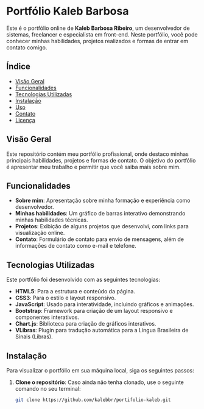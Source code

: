 # Portfólio Kaleb Barbosa

Este é o portfólio online de **Kaleb Barbosa Ribeiro**, um desenvolvedor de sistemas, freelancer e especialista em front-end. Neste portfólio, você pode conhecer minhas habilidades, projetos realizados e formas de entrar em contato comigo.

## Índice

- [Visão Geral](#visão-geral)
- [Funcionalidades](#funcionalidades)
- [Tecnologias Utilizadas](#tecnologias-utilizadas)
- [Instalação](#instalação)
- [Uso](#uso)
- [Contato](#contato)
- [Licença](#licença)

## Visão Geral

Este repositório contém meu portfólio profissional, onde destaco minhas principais habilidades, projetos e formas de contato. O objetivo do portfólio é apresentar meu trabalho e permitir que você saiba mais sobre mim.

## Funcionalidades

- **Sobre mim**: Apresentação sobre minha formação e experiência como desenvolvedor.
- **Minhas habilidades**: Um gráfico de barras interativo demonstrando minhas habilidades técnicas.
- **Projetos**: Exibição de alguns projetos que desenvolvi, com links para visualização online.
- **Contato**: Formulário de contato para envio de mensagens, além de informações de contato como e-mail e telefone.

## Tecnologias Utilizadas

Este portfólio foi desenvolvido com as seguintes tecnologias:

- **HTML5**: Para a estrutura e conteúdo da página.
- **CSS3**: Para o estilo e layout responsivo.
- **JavaScript**: Usado para interatividade, incluindo gráficos e animações.
- **Bootstrap**: Framework para criação de um layout responsivo e componentes interativos.
- **Chart.js**: Biblioteca para criação de gráficos interativos.
- **VLibras**: Plugin para tradução automática para a Língua Brasileira de Sinais (Libras).

## Instalação

Para visualizar o portfólio em sua máquina local, siga os seguintes passos:

1. **Clone o repositório**:
   Caso ainda não tenha clonado, use o seguinte comando no seu terminal:

   ```bash
   git clone https://github.com/kalebbr/portifolio-kaleb.git
